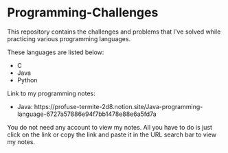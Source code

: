 # Programming-Challenges
<p>This repository contains the challenges and problems that I've solved while practicing various programming languages.</p>
<p>These languages are listed below:</p>
<ul>
<li>C</li>
<li>Java</li>
<li>Python</li>
</ul>
<p>Link to my programming notes:</p>
<ul>
  <li>Java: https://profuse-termite-2d8.notion.site/Java-programming-language-6727a57886e94f7bb1478e88e6a5fd7a</li>
</ul>
<p>You do not need any account to view my notes. All you have to do is just click on the link or copy the link and paste it in the URL search bar to view my notes.</p>

